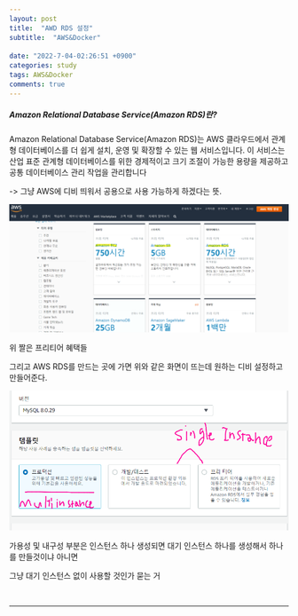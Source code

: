 ```yaml
---
layout: post
title:  "AWD RDS 설정"
subtitle:  "AWS&Docker"

date: "2022-7-04-02:26:51 +0900"
categories: study
tags: AWS&Docker
comments: true
---
```


##### Amazon Relational Database Service(Amazon RDS)란?


Amazon Relational Database Service(Amazon RDS)는 AWS 클라우드에서 관계형 데이터베이스를 더 쉽게 설치, 운영 및 확장할 수 있는 웹 서비스입니다. 이 서비스는 산업 표준 관계형 데이터베이스를 위한 경제적이고 크기 조절이 가능한 용량을 제공하고 공통 데이터베이스 관리 작업을 관리합니다

-> 그냥 AWS에 디비 띄워서 공용으로 사용 가능하게 하겠다는 뜻.


![20220704_182624](/assets/20220704_182624_xk5w3cy8b.png)

위 짤은 프리티어 혜택들


그리고 AWS RDS를 만드는 곳에 가면 위와 같은 화면이 뜨는데 원하는 디비 설정하고 만들어준다.

![20220704_175859](/assets/20220704_175859.png)



가용성 및 내구성 부분은 인스턴스 하나 생성되면 대기 인스턴스 하나를 생성해서 하나를 만들것이냐 아니면

그냥 대기 인스턴스 없이 사용할 것인가 묻는 거


<br>

-------

<br>
